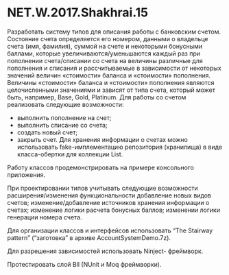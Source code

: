 # NET.W.2017.Shakhrai.15
Разработать систему типов для описания работы с банковским счетом. Состояние счета определяется его номером, данными о владельце счета (имя, фамилия), суммой на счете и некоторыми бонусными баллами, которые увеличиваются/уменьшаются каждый раз при пополнении счета/списании со счета на величины различные для пополнения и списания и рассчитываемые в зависимости от некоторых значений величин «стоимости» баланса и «стоимости» пополнения. Величины «стоимости» баланса и «стоимости» пополнения являются целочисленными значениями и зависят от типа счета, который может быть, например, Base, Gold, Platinum.
Для работы со счетом реализовать следующие возможности: 
- выполнить пополнение на счет;
- выполнить списание со счета; 
- создать новый счет; 
- закрыть счет. 
Для хранения информации о счетах можно использовать fake-имплементацию репозитория (хранилища) в виде класса-обертки для коллекции List<Account>.

Работу классов продемонстрировать на примере консольного приложения. 

При проектировании типов учитывать следующие возможности расширения/изменения функциональности
добавление новых видов счетов;
изменение/добавление источников хранения информации о счетах;
изменение логики расчета бонусных баллов;
изменении логики генерации номера счета.

Для организации классов и интерфейсов использовать “The Stairway pattern” (“заготовка” в архиве  AccountSystemDemo.7z). 

Для разрешения зависимостей использовать Ninject- фреймворк.

Протестировать слой Bll (NUnit и Moq фреймворки).
